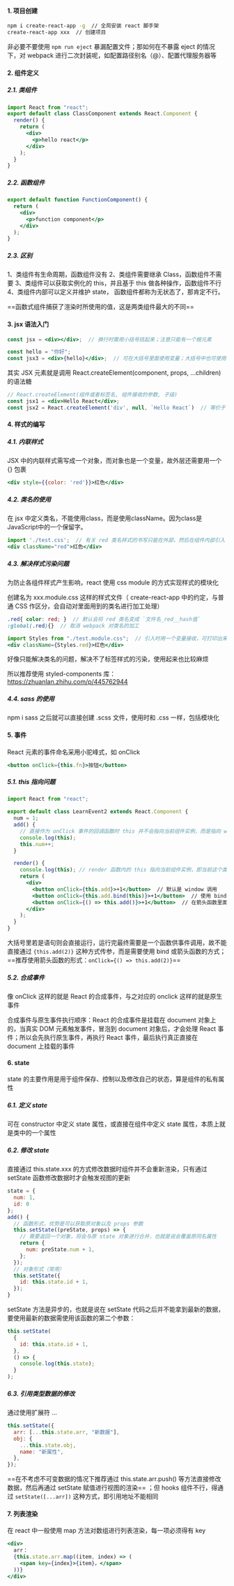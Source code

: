 #### 1. 项目创建

```bash
npm i create-react-app -g  // 全局安装 react 脚手架
create-react-app xxx  // 创建项目
```

非必要不要使用 `npm run eject` 暴漏配置文件；那如何在不暴露 eject 的情况下，对 webpack 进行二次封装呢，如配置路径别名（@）、配置代理服务器等



#### 2. 组件定义

##### 2.1. 类组件

```jsx
import React from "react";
export default class ClassComponent extends React.Component {
  render() {
    return (
      <div>
        <p>hello react</p>
      </div>
    );
  }
}
```

##### 2.2. 函数组件

```jsx
export default function FunctionComponent() {
  return (
    <div>
      <p>function component</p>
    </div>
  );
}
```

##### 2.3. 区别

1、类组件有生命周期，函数组件没有
2、类组件需要继承 Class，函数组件不需要
3、类组件可以获取实例化的 this，并且基于 this 做各种操作，函数组件不行
4、类组件内部可以定义并维护 state， 函数组件都称为无状态了，那肯定不行。

==函数式组件捕获了渲染时所使用的值，这是两类组件最大的不同==



#### 3. jsx 语法入门

```jsx
const jsx = <div></div>;  // 换行时需用小括号括起来；注意只能有一个根元素

const hello = "你好";
const jsx3 = <div>{hello}</div>;  // 可在大括号里面使用变量；大括号中也可使用表达式，如三元运算等
```

其实 JSX 元素就是调用 React.createElement(component, props, ...children) 的语法糖

```jsx
// React.createElement(组件或者标签名, 组件接收的参数, 子级)
const jsx1 = <div>Hello React</div>;
const jsx2 = React.createElement('div', null, `Hello React`)  // 等价于 jsx1
```



#### 4. 样式的编写

##### 4.1. 内联样式

JSX 中的内联样式需写成一个对象，而对象也是一个变量，故外层还需要用一个 {} 包裹

```jsx
<div style={{color: 'red'}}>红色</div>
```

##### 4.2. 类名的使用

在 jsx 中定义类名，不能使用class，而是使用className。因为class是JavaScript中的一个保留字。

```jsx
import './test.css';  // 有关 red 类名样式的书写只能在外部，然后在组件内部引入
<div className="red">红色</div>
```

##### 4.3. 解决样式污染问题

为防止各组件样式产生影响，react 使用 css module 的方式实现样式的模块化

创建名为 xxx.module.css 这样的样式文件（ create-react-app 中的约定，与普通 CSS 作区分，会自动对里面用到的类名进行加工处理）

```scss
.red{ color: red; }  // 默认会将 red 类名变成 `文件名_red__hash值`
:global(.red){}  // 取消 webpack 对类名的加工
```

```jsx
import Styles from "./test.module.css";  // 引入时用一个变量接收，可打印出来看看
<div className={Styles.red}>红色</div>
```

好像只能解决类名的问题，解决不了标签样式的污染，使用起来也比较麻烦

所以推荐使用 styled-components 库：https://zhuanlan.zhihu.com/p/445762944

##### 4.4. sass 的使用

npm i sass 之后就可以直接创建 .scss 文件，使用时和 .css 一样，包括模块化



#### 5. 事件

React 元素的事件命名采用小驼峰式，如 onClick 

```jsx
<button onClick={this.fn}>按钮</button>
```

##### 5.1. this 指向问题

```jsx
import React from "react";

export default class LearnEvent2 extends React.Component {
  num = 1;
  add() {
    // 直接作为 onClick 事件的回调函数时 this 并不会指向当前组件实例，而是指向 window ，在严格模式下则为 undefined；所以调用时需使用 bind 改变 this 的指向
    console.log(this);
    this.num++;
  }

  render() {
    console.log(this); // render 函数内的 this 指向当前组件实例，即当前这个类实例
    return (
      <div>
        <button onClick={this.add}>+1</button>  // 默认是 window 调用
        <button onClick={this.add.bind(this)}>+1</button>  // 使用 bind 改变 this 指向
        <button onClick={() => this.add()}>+1</button>  // 在箭头函数里面直接调用方法（推荐）
      </div>
    );
  }
}
```

大括号里若是语句则会直接运行，运行完最终需要是一个函数供事件调用，故不能直接通过 `{this.add(2)}` 这种方式传参，而是需要使用 bind 或箭头函数的方式；==推荐使用箭头函数的形式：`onClick={() => this.add(2)}`==

##### 5.2. 合成事件

像 onClick 这样的就是 React 的合成事件，与之对应的 onclick 这样的就是原生事件

合成事件与原生事件执行顺序：React 的合成事件是挂载在 document 对象上的，当真实 DOM 元素触发事件，冒泡到 document 对象后，才会处理 React 事件；所以会先执行原生事件，再执行 React 事件，最后执行真正直接在 document 上挂载的事件



#### 6. state

state 的主要作用是用于组件保存、控制以及修改自己的状态，算是组件的私有属性

##### 6.1. 定义 state

可在 constructor 中定义 state 属性，或直接在组件中定义 state 属性，本质上就是类中的一个属性

##### 6.2. 修改 state

直接通过 this.state.xxx 的方式修改数据时组件并不会重新渲染，只有通过 setState 函数修改数据时才会触发视图的更新

```jsx
state = {
  num: 1,
  id: 0
};
add() {
  // 函数形式，优势是可以获取原对象以及 props 参数
  this.setState((preState, props) => {
    // 需要返回一个对象，将会与原 state 对象进行合并，也就是说会覆盖原同名属性
    return {
      num: preState.num + 1,
    };
  });
  // 对象形式（常用）
  this.setState({
    id: this.state.id + 1,
  });
}
```

setState 方法是异步的，也就是说在 setState 代码之后并不能拿到最新的数据，要使用最新的数据需使用该函数的第二个参数：

```jsx
this.setState(
  {
    id: this.state.id + 1,
  },
  () => {
    console.log(this.state);
  }
);
```

##### 6.3. 引用类型数据的修改

通过使用扩展符 ... 

```jsx
this.setState({
  arr: [...this.state.arr, "新数据"],
  obj: {
    ...this.state.obj,
    name: "新属性",
  },
});
```

==在不考虑不可变数据的情况下推荐通过 this.state.arr.push() 等方法直接修改数据，然后再通过 setState 赋值进行视图的渲染== ；但 hooks 组件不行，得通过 `setState([...arr])` 这种方式，即引用地址不能相同



#### 7. 列表渲染

在 react 中一般使用 map 方法对数组进行列表渲染，每一项必须得有 key 

```jsx
<div>
  arr：
  {this.state.arr.map((item, index) => (
    <span key={index}>{item}，</span>
  ))}
</div>
```



